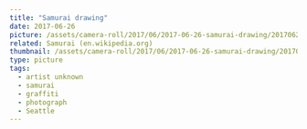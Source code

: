 ```yaml
---
title: "Samurai drawing"
date: 2017-06-26
picture: /assets/camera-roll/2017/06/2017-06-26-samurai-drawing/20170626_032946029_iOS.jpg
related: Samurai (en.wikipedia.org)
thumbnail: /assets/camera-roll/2017/06/2017-06-26-samurai-drawing/20170626_032946029_iOS-thumbnail.jpg
type: picture
tags:
  - artist unknown
  - samurai
  - graffiti
  - photograph
  - Seattle
---
```

